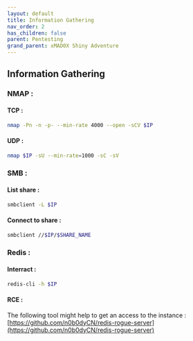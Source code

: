 ```yaml
---
layout: default
title: Information Gathering
nav_order: 2
has_children: false
parent: Pentesting
grand_parent: xMAD0X Shiny Adventure
---
```


## Information Gathering

###  NMAP :
#### TCP : 
```sh
nmap -Pn -n -p- --min-rate 4000 --open -sCV $IP
```

#### UDP :
```sh
nmap $IP -sU --min-rate=1000 -sC -sV

```


### SMB : 

#### List share : 
```sh
smbclient -L $IP
```

#### Connect to share : 
```sh
smbclient //$IP/$SHARE_NAME
```


### Redis : 
#### Interract :
```bash
redis-cli -h $IP
```

#### RCE : 
The following tool might help to get an access to the instance :  [https://github.com/n0b0dyCN/redis-rogue-server](https://github.com/n0b0dyCN/redis-rogue-server)


